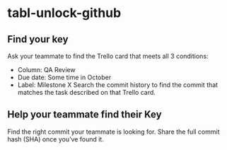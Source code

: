 # tabl-unlock-github

## Find your key
Ask your teammate to find the Trello card that meets all 3 conditions:
- Column: QA Review
- Due date: Some time in October
- Label: Milestone X
Search the commit history to find the commit that matches the task described on that Trello card.

## Help your teammate find their Key
Find the right commit your teammate is looking for. Share the full commit hash (SHA) once you’ve found it.
